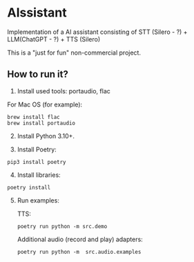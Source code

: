 # AIssistant
Implementation of a AI assistant consisting of STT (Silero - ?) + LLM(ChatGPT - ?) + TTS (Silero)

This is a "just for fun" non-commercial project.

## How to run it?

1. Install used tools: portaudio, flac

For Mac OS (for example):
```commandline
brew install flac
brew install portaudio
```

2. Install Python 3.10+.

3. Install Poetry:

```commandline
pip3 install poetry
```

4. Install libraries:

```commandline
poetry install
```

5. Run examples:
    
    TTS:
    ```commandline
    poetry run python -m src.demo
    ```
   
    Additional audio (record and play) adapters:
    ```commandline
    poetry run python -m  src.audio.examples
    ```